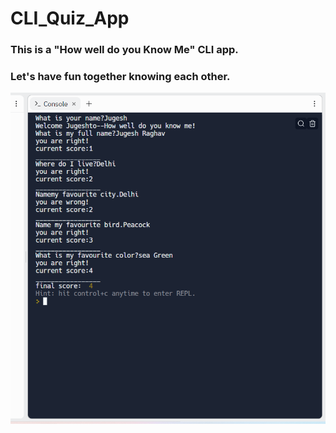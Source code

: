 # CLI_Quiz_App
### This is a "How well do you Know Me" CLI app.
### Let's have fun together knowing each other.

<img src="How-well-do-you-know-me.png" alt="Get to know me app">

